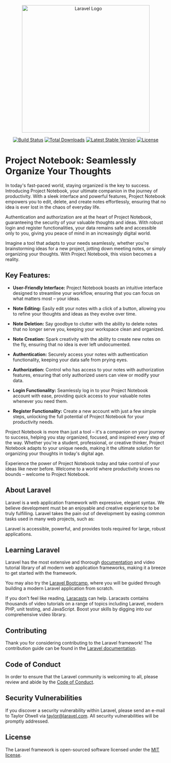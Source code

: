 <p align="center"><a href="https://laravel.com" target="_blank"><img src="https://raw.githubusercontent.com/laravel/art/master/logo-lockup/5%20SVG/2%20CMYK/1%20Full%20Color/laravel-logolockup-cmyk-red.svg" width="400" alt="Laravel Logo"></a></p>

<p align="center">
<a href="https://github.com/laravel/framework/actions"><img src="https://github.com/laravel/framework/workflows/tests/badge.svg" alt="Build Status"></a>
<a href="https://packagist.org/packages/laravel/framework"><img src="https://img.shields.io/packagist/dt/laravel/framework" alt="Total Downloads"></a>
<a href="https://packagist.org/packages/laravel/framework"><img src="https://img.shields.io/packagist/v/laravel/framework" alt="Latest Stable Version"></a>
<a href="https://packagist.org/packages/laravel/framework"><img src="https://img.shields.io/packagist/l/laravel/framework" alt="License"></a>
</p>

# Project Notebook: Seamlessly Organize Your Thoughts

In today's fast-paced world, staying organized is the key to success. Introducing Project Notebook, your ultimate companion in the journey of productivity. With a sleek interface and powerful features, Project Notebook empowers you to edit, delete, and create notes effortlessly, ensuring that no idea is ever lost in the chaos of everyday life.

Authentication and authorization are at the heart of Project Notebook, guaranteeing the security of your valuable thoughts and ideas. With robust login and register functionalities, your data remains safe and accessible only to you, giving you peace of mind in an increasingly digital world.

Imagine a tool that adapts to your needs seamlessly, whether you're brainstorming ideas for a new project, jotting down meeting notes, or simply organizing your thoughts. With Project Notebook, this vision becomes a reality.

## Key Features:

- **User-Friendly Interface:** Project Notebook boasts an intuitive interface designed to streamline your workflow, ensuring that you can focus on what matters most – your ideas.

- **Note Editing:** Easily edit your notes with a click of a button, allowing you to refine your thoughts and ideas as they evolve over time.

- **Note Deletion:** Say goodbye to clutter with the ability to delete notes that no longer serve you, keeping your workspace clean and organized.

- **Note Creation:** Spark creativity with the ability to create new notes on the fly, ensuring that no idea is ever left undocumented.

- **Authentication:** Securely access your notes with authentication functionality, keeping your data safe from prying eyes.

- **Authorization:** Control who has access to your notes with authorization features, ensuring that only authorized users can view or modify your data.

- **Login Functionality:** Seamlessly log in to your Project Notebook account with ease, providing quick access to your valuable notes whenever you need them.

- **Register Functionality:** Create a new account with just a few simple steps, unlocking the full potential of Project Notebook for your productivity needs.

Project Notebook is more than just a tool – it's a companion on your journey to success, helping you stay organized, focused, and inspired every step of the way. Whether you're a student, professional, or creative thinker, Project Notebook adapts to your unique needs, making it the ultimate solution for organizing your thoughts in today's digital age.

Experience the power of Project Notebook today and take control of your ideas like never before. Welcome to a world where productivity knows no bounds – welcome to Project Notebook.

## About Laravel

Laravel is a web application framework with expressive, elegant syntax. We believe development must be an enjoyable and creative experience to be truly fulfilling. Laravel takes the pain out of development by easing common tasks used in many web projects, such as:

Laravel is accessible, powerful, and provides tools required for large, robust applications.

## Learning Laravel

Laravel has the most extensive and thorough [documentation](https://laravel.com/docs) and video tutorial library of all modern web application frameworks, making it a breeze to get started with the framework.

You may also try the [Laravel Bootcamp](https://bootcamp.laravel.com), where you will be guided through building a modern Laravel application from scratch.

If you don't feel like reading, [Laracasts](https://laracasts.com) can help. Laracasts contains thousands of video tutorials on a range of topics including Laravel, modern PHP, unit testing, and JavaScript. Boost your skills by digging into our comprehensive video library.

## Contributing

Thank you for considering contributing to the Laravel framework! The contribution guide can be found in the [Laravel documentation](https://laravel.com/docs/contributions).

## Code of Conduct

In order to ensure that the Laravel community is welcoming to all, please review and abide by the [Code of Conduct](https://laravel.com/docs/contributions#code-of-conduct).

## Security Vulnerabilities

If you discover a security vulnerability within Laravel, please send an e-mail to Taylor Otwell via [taylor@laravel.com](mailto:taylor@laravel.com). All security vulnerabilities will be promptly addressed.

## License

The Laravel framework is open-sourced software licensed under the [MIT license](https://opensource.org/licenses/MIT).
